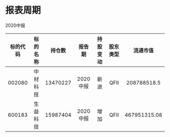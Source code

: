 # 报表周期 

2020中报

| 标的代码 | 标的名称 | 持仓数 | 报告期 | 持股变动 | 股东类型 | 流通市值 |
|:--:|:--:|:--:|:--:|:--:|:--:|:--:|
|002080|中材科技|13470227|2020中报|新进|QFII|208788518.5|
|600183|生益科技|15987404|2020中报|增加|QFII|467951315.08|